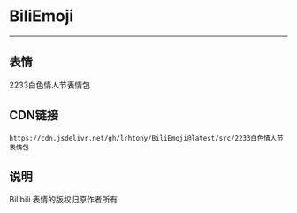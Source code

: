 
# BiliEmoji
---
## 表情
2233白色情人节表情包
## CDN链接
```
https://cdn.jsdelivr.net/gh/lrhtony/BiliEmoji@latest/src/2233白色情人节表情包
```
## 说明
Bilibili 表情的版权归原作者所有
